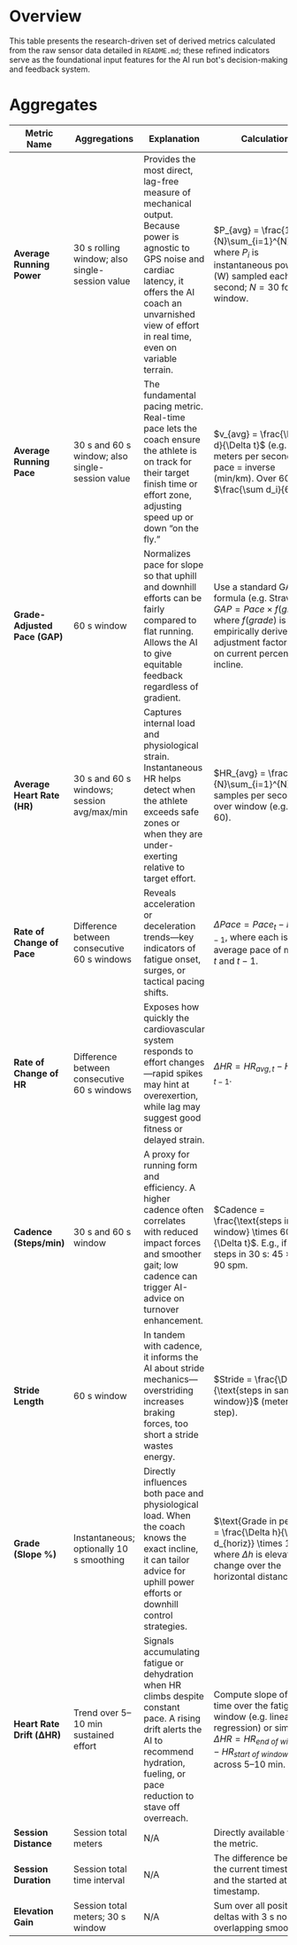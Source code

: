 # Overview

This table presents the research-driven set of derived metrics calculated from the raw sensor data detailed in `README.md`; these refined indicators serve as the foundational input features for the AI run bot's decision-making and feedback system.

# Aggregates

| **Metric Name**                  | **Aggregations**                               | **Explanation**                                                                                                                                                                                                           | **Calculation**                                                                                                                                                          | **Done** |
| -------------------------------- | ---------------------------------------------- | ------------------------------------------------------------------------------------------------------------------------------------------------------------------------------------------------------------------------- | ------------------------------------------------------------------------------------------------------------------------------------------------------------------------ | -------- |
| **Average Running Power**        | 30 s rolling window; also single-session value | Provides the most direct, lag-free measure of mechanical output. Because power is agnostic to GPS noise and cardiac latency, it offers the AI coach an unvarnished view of effort in real time, even on variable terrain. | $P_{avg} = \frac{1}{N}\sum_{i=1}^{N}P_i$, where $P_i$ is instantaneous power (W) sampled each second; $N=30$ for 30 s window.                                            | ✅       |
| **Average Running Pace**         | 30 s and 60 s window; also single-session value       | The fundamental pacing metric. Real-time pace lets the coach ensure the athlete is on track for their target finish time or effort zone, adjusting speed up or down “on the fly.”                                         | $v_{avg} = \frac{\Delta d}{\Delta t}$ (e.g. meters per second); pace = inverse (min/km). Over 60 s: $\frac{\sum d_i}{60}$.                                               | ✅       |
| **Grade-Adjusted Pace (GAP)**    | 60 s window                                    | Normalizes pace for slope so that uphill and downhill efforts can be fairly compared to flat running. Allows the AI to give equitable feedback regardless of gradient.                                                    | Use a standard GAP formula (e.g. Strava’s): $GAP = Pace \times f(grade)$, where $f(grade)$ is an empirically derived adjustment factor based on current percent incline. | ✅        |
| **Average Heart Rate (HR)**      | 30 s and 60 s windows; session avg/max/min   | Captures internal load and physiological strain. Instantaneous HR helps detect when the athlete exceeds safe zones or when they are under-exerting relative to target effort.                                             | $HR_{avg} = \frac{1}{N}\sum_{i=1}^{N}HR_i$, samples per second over window (e.g. $N=60$).                                                                                | ✅        |
| **Rate of Change of Pace**       | Difference between consecutive 60 s windows    | Reveals acceleration or deceleration trends—key indicators of fatigue onset, surges, or tactical pacing shifts.                                                                                                           | $\Delta Pace = Pace_{t} - Pace_{t-1}$, where each is the average pace of minute $t$ and $t-1$.                                                                           | ✅        |
| **Rate of Change of HR**         | Difference between consecutive 60 s windows    | Exposes how quickly the cardiovascular system responds to effort changes—rapid spikes may hint at overexertion, while lag may suggest good fitness or delayed strain.                                                     | $\Delta HR = HR_{avg,t} - HR_{avg,t-1}$.                                                                                                               | ✅        |
| **Cadence (Steps/min)**          | 30 s and 60 s window                           | A proxy for running form and efficiency. A higher cadence often correlates with reduced impact forces and smoother gait; low cadence can trigger AI-advice on turnover enhancement.                                       | $Cadence = \frac{\text{steps in window} \times 60}{\Delta t}$. E.g., if 45 steps in 30 s: $45 \times 2 = 90$ spm.                                                        | ✅        |
| **Stride Length**                | 60 s window                                    | In tandem with cadence, it informs the AI about stride mechanics—overstriding increases braking forces, too short a stride wastes energy.                                                                                 | $Stride = \frac{\Delta d}{\text{steps in same window}}$ (meters per step).                                                                                               | ✅        |
| **Grade (Slope %)**              | Instantaneous; optionally 10 s smoothing       | Directly influences both pace and physiological load. When the coach knows the exact incline, it can tailor advice for uphill power efforts or downhill control strategies.                                               | $\text{Grade in percent} = \frac{\Delta h}{\Delta d_{horiz}} \times 100$, where $\Delta h$ is elevation change over the horizontal distance.                             |  ✅       |
| **Heart Rate Drift (ΔHR)**       | Trend over 5–10 min sustained effort           | Signals accumulating fatigue or dehydration when HR climbs despite constant pace. A rising drift alerts the AI to recommend hydration, fueling, or pace reduction to stave off overreach.                                 | Compute slope of HR vs. time over the fatigue window (e.g. linear regression) or simply $\Delta HR = HR_{end\ of\ window} - HR_{start\ of\ window}$ across 5–10 min.     |          |
| **Session Distance**              | Session total meters                             | N/A                                                                                                      | Directly available from the metric.                                                                                               | ✅        |
| **Session Duration**              | Session total time interval                        | N/A                                                                                 | The difference between the current timestamp and the started at timestamp.                                                                                               | ✅        |
| **Elevation Gain**        | Session total meters; 30 s window                   | N/A                                                                                 | Sum over all positive deltas with 3 s non-overlapping smoothing.                                                                                               | ✅        |